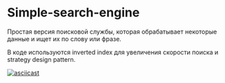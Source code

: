 # Simple-search-engine

Простая версия поисковой службы, которая обрабатывает некоторые данные и ищет их по слову или фразе.

В коде используются inverted index для увеличения скорости поиска и strategy design pattern.

[![asciicast](https://asciinema.org/a/F9ucASy9mjXHDaV2dSZvqGcVh.svg)](https://asciinema.org/a/F9ucASy9mjXHDaV2dSZvqGcVh)
